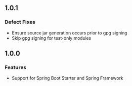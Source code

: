 ## 1.0.1
### Defect Fixes
* Ensure source jar generation occurs prior to gpg signing
* Skip gpg signing for test-only modules

## 1.0.0
### Features
* Support for Spring Boot Starter and Spring Framework

